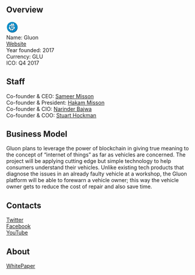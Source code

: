 ## Overview
![logo](../projects/logo/gluon.jpg)  
Name: Gluon  
[Website](https://www.glutoken.com/)  
Year founded: 2017  
Currency: GLU  
ICO: Q4 2017
## Staff
Co-founder & CEO: [Sameer Misson](../people/sameer_misson.md)  
Co-founder & President: [Hakam Misson](../people/hakam_misson.md)  
Co-founder & CIO: [Narinder Bajwa](../people/narinder_bajwa.md)  
Co-founder & COO: [Stuart Hockman](../people/stuart_hockman.md)
## Business Model
Gluon plans to leverage the power of blockchain in giving true meaning to the concept of “internet of things” as far as vehicles are concerned. The project will be applying cutting edge but simple technology to help consumers understand their vehicles. Unlike existing tech products that diagnose the issues in an already faulty vehicle at a workshop, the Gluon platform will be able to forewarn a vehicle owner; this way the vehicle owner gets to reduce the cost of repair and also save time.
## Contacts  
[Twitter](https://twitter.com/glu_token?lang=en)    
[Facebook](https://www.facebook.com/gluonsolutions)  
[YouTube](https://www.youtube.com/channel/UC50VEHj8fw3lIPJrAIeLnJQ)    
## About  
[WhitePaper](https://www.glutoken.com/wp-content/uploads/2017/08/Gluon-Whitepaper.pdf)   

